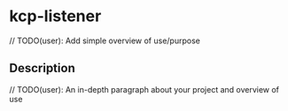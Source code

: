 # kcp-listener

// TODO(user): Add simple overview of use/purpose

## Description

// TODO(user): An in-depth paragraph about your project and overview of use

